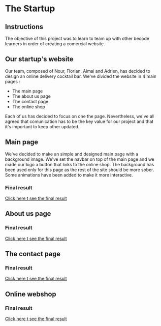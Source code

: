 # The Startup

## Instructions

The objective of this project was to learn to team up with other becode learners in order of creating a comercial website.

## Our startup's website

Our team, composed of Nour, Florian, Aimal and Adrien, has decided to design an online delivery cocktail bar. We've divided the website in 4 main pages :

- The main page
- The about us page
- The contact page
- The online shop

Each of us has decided to focus on one the page.  Nevertheless, we've all agreed that comunication has to be the key value for our project and that it's important to keep other updated.

## Main page

We've decided to make an simple and designed main page with a background image.  We've set the navbar on top of the main page and we made our logo a button that links to the online shop. The background has been used only for this page as the rest of the site should be more sober.  Some animations have been added to make it more interactive.


### Final result 

[Click here t see the final result](https://adrienclesse.github.io/the-startup/)


## About us page

### Final result 

[Click here t see the final result](https://adrienclesse.github.io/the-startup/)

## The contact page

### Final result 

[Click here t see the final result](https://adrienclesse.github.io/the-startup/)

## Online webshop

### Final result 

[Click here t see the final result](https://adrienclesse.github.io/the-startup/)

